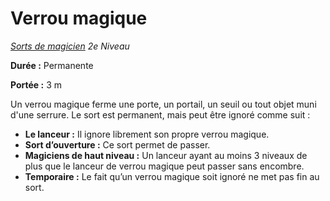 # Verrou magique


*[Sorts de magicien](../Sorts_de_magicien.md) 2e Niveau*

**Durée :** Permanente

**Portée :** 3 m

Un verrou magique ferme une porte, un portail, un seuil ou tout objet
muni d'une serrure. Le sort est permanent, mais peut être ignoré comme
suit :

  - **Le lanceur :** Il ignore librement son propre verrou magique.
  - **Sort d’ouverture :** Ce sort permet de passer.
  - **Magiciens de haut niveau :** Un lanceur ayant au moins 3 niveaux
    de plus que le lanceur de verrou magique peut passer sans encombre.
  - **Temporaire :** Le fait qu’un verrou magique soit ignoré ne met pas
    fin au sort.